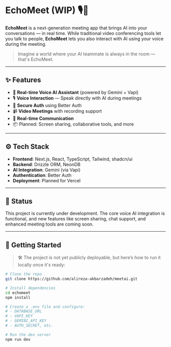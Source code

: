 # EchoMeet (WIP) 🎙️🤖

**EchoMeet** is a next-generation meeting app that brings AI into your conversations — in real time. While traditional video conferencing tools let you talk to people, **EchoMeet** lets you also interact with AI using your voice during the meeting.

> Imagine a world where your AI teammate is always in the room — that's EchoMeet.

---

## ✨ Features

- 🧠 **Real-time Voice AI Assistant** (powered by Gemini + Vapi)
- 🎙️ **Voice Interaction** — Speak directly with AI during meetings
- 🔐 **Secure Auth** using Better Auth
- 📹 **Video Meetings** with recording support
- 📡 **Real-time Communication**
- 📦 Planned: Screen sharing, collaborative tools, and more

---



## ⚙️ Tech Stack

- **Frontend**: Next.js, React, TypeScript, Tailwind, shadcn/ui
- **Backend**: Drizzle ORM, NeonDB
- **AI Integration**: Gemini (via Vapi)
- **Authentication**: Better Auth
- **Deployment**: Planned for Vercel

---

## 🚧 Status

This project is currently under development. The core voice AI integration is functional, and new features like screen sharing, chat support, and enhanced meeting tools are coming soon.

---

## 🧪 Getting Started

> 🛠️ The project is not yet publicly deployable, but here’s how to run it locally once it's ready:

```bash
# Clone the repo
git clone https://github.com/alireza-akbarzadeh/meetai.git

# Install dependencies
cd echomeet
npm install

# Create a .env file and configure:
# - DATABASE_URL
# - VAPI_KEY
# - GEMINI_API_KEY
# - AUTH_SECRET, etc.

# Run the dev server
npm run dev
